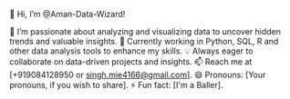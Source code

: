👋 Hi, I’m @Aman-Data-Wizard!

👀 I’m passionate about analyzing and visualizing data to uncover hidden trends and valuable insights.
🌱 Currently working in Python, SQL, R and other data analysis tools to enhance my skills.
💡 Always eager to collaborate on data-driven projects and insights.
📫 Reach me at [+919084128950 or singh.mie4166@gmail.com].
😄 Pronouns: [Your pronouns, if you wish to share].
⚡ Fun fact: [I'm a Baller].

<!---
Aman-Data-wizard/Aman-Data-wizard is a ✨ special ✨ repository because its `README.md` (this file) appears on your GitHub profile.
You can click the Preview link to take a look at your changes.
--->

